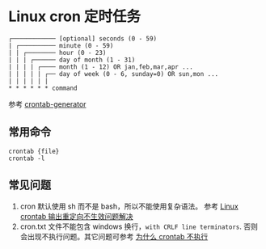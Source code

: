 # Linux cron 定时任务

```
┌──────────── [optional] seconds (0 - 59)
| ┌────────── minute (0 - 59)
| | ┌──────── hour (0 - 23)
| | | ┌────── day of month (1 - 31)
| | | | ┌──── month (1 - 12) OR jan,feb,mar,apr ...
| | | | | ┌── day of week (0 - 6, sunday=0) OR sun,mon ...
| | | | | |
* * * * * * command
```
参考 [crontab-generator](https://it-tools.tech/crontab-generator)

## 常用命令

```
crontab {file}
crontab -l
```

## 常见问题

1. cron 默认使用 sh 而不是 bash，所以不能使用复杂语法。 参考 [Linux crontab 输出重定向不生效问题解决](https://mengalong.github.io/2018/10/31/crontab-redirect/)
1. cron.txt 文件不能包含 windows 换行，`with CRLF line terminators`. 否则会出现不执行问题。其它问题可参考 [为什么 crontab 不执行](https://www.zybuluo.com/tony-yin/note/1322612)
   
